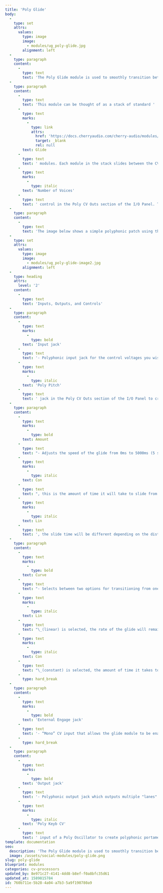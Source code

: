 ```yaml
---
title: 'Poly Glide'
body:
  -
    type: set
    attrs:
      values:
        type: image
        image:
          - modules/ug_poly-glide.jpg
        alignment: left
  -
    type: paragraph
    content:
      -
        type: text
        text: 'The Poly Glide module is used to smoothly transition between polyphonic CVs. This is typically used to slide between pitch CVs allowing chords to be played with portamento.'
  -
    type: paragraph
    content:
      -
        type: text
        text: 'This module can be thought of as a stack of standard '
      -
        type: text
        marks:
          -
            type: link
            attrs:
              href: 'https://docs.cherryaudio.com/cherry-audio/modules/glide'
              target: _blank
              rel: null
        text: Glide
      -
        type: text
        text: ' modules. Each module in the stack slides between the CVs received by one of the active voices in the patch. The number of voices used in a patch is set using the '
      -
        type: text
        marks:
          -
            type: italic
        text: 'Number of Voices'
      -
        type: text
        text: ' control in the Poly CV Outs section of the I/O Panel. This setting effects all poly modules in the patch.'
  -
    type: paragraph
    content:
      -
        type: text
        text: 'The image below shows a simple polyphonic patch using the Poly Glide module to create portamento.'
  -
    type: set
    attrs:
      values:
        type: image
        image:
          - modules/ug_poly-glide-image2.jpg
        alignment: left
  -
    type: heading
    attrs:
      level: '2'
    content:
      -
        type: text
        text: 'Inputs, Outputs, and Controls'
  -
    type: paragraph
    content:
      -
        type: text
        marks:
          -
            type: bold
        text: 'Input jack'
      -
        type: text
        text: '- Polyphonic input jack for the control voltages you wish to glide between. Typically this will be patched to the '
      -
        type: text
        marks:
          -
            type: italic
        text: 'Poly Pitch'
      -
        type: text
        text: ' jack in the Poly CV Outs section of the I/O Panel to create polyphonic portamento.'
  -
    type: paragraph
    content:
      -
        type: text
        marks:
          -
            type: bold
        text: Amount
      -
        type: text
        text: "- Adjusts the speed of the glide from 0ms to 5000ms (5 seconds). When the curve is set to\_"
      -
        type: text
        marks:
          -
            type: italic
        text: Con
      -
        type: text
        text: ", this is the amount of time it will take to slide from one CV to the next. When the curve is set to\_"
      -
        type: text
        marks:
          -
            type: italic
        text: Lin
      -
        type: text
        text: ', the slide time will be different depending on the distance between CVs so this is actually adjusting the speed of the glide rather than the time it will take to complete each transition.'
  -
    type: paragraph
    content:
      -
        type: text
        marks:
          -
            type: bold
        text: Curve
      -
        type: text
        text: "- Selects between two options for transitioning from one CV to the next. When\_"
      -
        type: text
        marks:
          -
            type: italic
        text: Lin
      -
        type: text
        text: "\_(linear) is selected, the rate of the glide will remain the same regardless of how far apart the CVs are. Therefore gliding between voltages near one another will take less time than voltages that are farther apart. When\_"
      -
        type: text
        marks:
          -
            type: italic
        text: Con
      -
        type: text
        text: "\_(constant) is selected, the amount of time it takes to glide between voltages will be the same regardless of how far apart the voltages are. "
      -
        type: hard_break
  -
    type: paragraph
    content:
      -
        type: text
        marks:
          -
            type: bold
        text: 'External Engage jack'
      -
        type: text
        text: '- “Mono” CV input that allows the glide module to be enabled and disabled in real time using control voltages. Voltages 2.5V or higher will enable the glide while voltages less than 2.5V will disable it.'
      -
        type: hard_break
  -
    type: paragraph
    content:
      -
        type: text
        marks:
          -
            type: bold
        text: 'Output jack'
      -
        type: text
        text: '- Polyphonic output jack which outputs multiple "lanes" of CVs that slide from one voltage to the next. Typically this will be connected to the '
      -
        type: text
        marks:
          -
            type: italic
        text: 'Poly Keyb CV'
      -
        type: text
        text: ' input of a Poly Oscillator to create polyphonic portamento.'
template: documentation
seo:
  description: 'The Poly Glide module is used to smoothly transition between polyphonic CVs. This is typically used to slide between pitch CVs allowing chords to be played with portamento.'
  image: /assets/social-modules/poly-glide.png
slug: poly-glide
blueprint: modules
categories: cv-processors
updated_by: 8e971c27-4141-4dd8-b8ef-f0a8bfc35d61
updated_at: 1589815784
id: 760b711e-5b28-4a04-a7b3-5a9f190780a9
---
```

